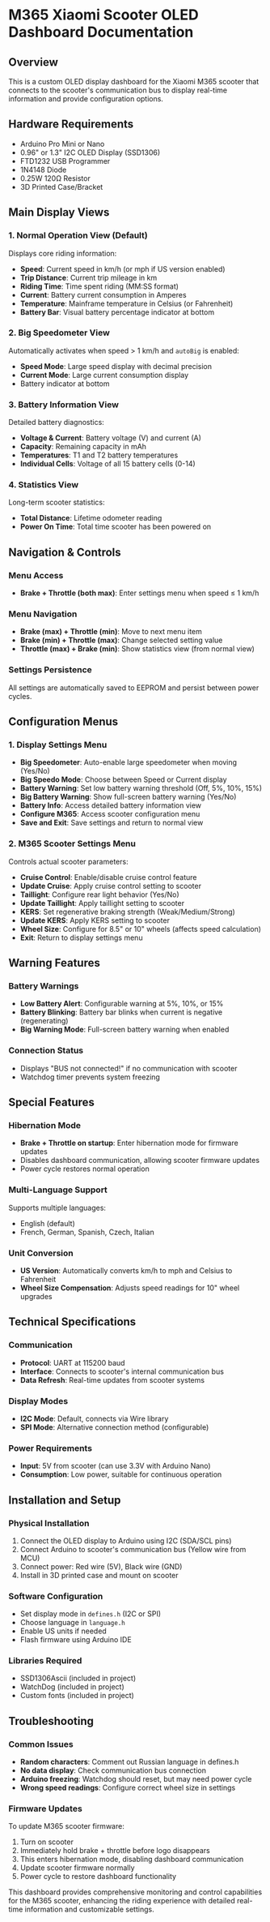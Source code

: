 # M365 Xiaomi Scooter OLED Dashboard Documentation

## Overview
This is a custom OLED display dashboard for the Xiaomi M365 scooter that connects to the scooter's communication bus to display real-time information and provide configuration options.

## Hardware Requirements
- Arduino Pro Mini or Nano
- 0.96" or 1.3" I2C OLED Display (SSD1306)
- FTD1232 USB Programmer
- 1N4148 Diode
- 0.25W 120Ω Resistor
- 3D Printed Case/Bracket

## Main Display Views

### 1. **Normal Operation View** (Default)
Displays core riding information:
- **Speed**: Current speed in km/h (or mph if US version enabled)
- **Trip Distance**: Current trip mileage in km
- **Riding Time**: Time spent riding (MM:SS format)
- **Current**: Battery current consumption in Amperes
- **Temperature**: Mainframe temperature in Celsius (or Fahrenheit)
- **Battery Bar**: Visual battery percentage indicator at bottom

### 2. **Big Speedometer View** 
Automatically activates when speed > 1 km/h and `autoBig` is enabled:
- **Speed Mode**: Large speed display with decimal precision
- **Current Mode**: Large current consumption display
- Battery indicator at bottom

### 3. **Battery Information View**
Detailed battery diagnostics:
- **Voltage & Current**: Battery voltage (V) and current (A)
- **Capacity**: Remaining capacity in mAh
- **Temperatures**: T1 and T2 battery temperatures
- **Individual Cells**: Voltage of all 15 battery cells (0-14)

### 4. **Statistics View**
Long-term scooter statistics:
- **Total Distance**: Lifetime odometer reading
- **Power On Time**: Total time scooter has been powered on

## Navigation & Controls

### Menu Access
- **Brake + Throttle (both max)**: Enter settings menu when speed ≤ 1 km/h

### Menu Navigation
- **Brake (max) + Throttle (min)**: Move to next menu item
- **Brake (min) + Throttle (max)**: Change selected setting value
- **Throttle (max) + Brake (min)**: Show statistics view (from normal view)

### Settings Persistence
All settings are automatically saved to EEPROM and persist between power cycles.

## Configuration Menus

### 1. **Display Settings Menu**
- **Big Speedometer**: Auto-enable large speedometer when moving (Yes/No)
- **Big Speedo Mode**: Choose between Speed or Current display
- **Battery Warning**: Set low battery warning threshold (Off, 5%, 10%, 15%)
- **Big Battery Warning**: Show full-screen battery warning (Yes/No)
- **Battery Info**: Access detailed battery information view
- **Configure M365**: Access scooter configuration menu
- **Save and Exit**: Save settings and return to normal view

### 2. **M365 Scooter Settings Menu**
Controls actual scooter parameters:
- **Cruise Control**: Enable/disable cruise control feature
- **Update Cruise**: Apply cruise control setting to scooter
- **Taillight**: Configure rear light behavior (Yes/No)
- **Update Taillight**: Apply taillight setting to scooter
- **KERS**: Set regenerative braking strength (Weak/Medium/Strong)
- **Update KERS**: Apply KERS setting to scooter
- **Wheel Size**: Configure for 8.5" or 10" wheels (affects speed calculation)
- **Exit**: Return to display settings menu

## Warning Features

### Battery Warnings
- **Low Battery Alert**: Configurable warning at 5%, 10%, or 15%
- **Battery Blinking**: Battery bar blinks when current is negative (regenerating)
- **Big Warning Mode**: Full-screen battery warning when enabled

### Connection Status
- Displays "BUS not connected!" if no communication with scooter
- Watchdog timer prevents system freezing

## Special Features

### Hibernation Mode
- **Brake + Throttle on startup**: Enter hibernation mode for firmware updates
- Disables dashboard communication, allowing scooter firmware updates
- Power cycle restores normal operation

### Multi-Language Support
Supports multiple languages:
- English (default)
- French, German, Spanish, Czech, Italian

### Unit Conversion
- **US Version**: Automatically converts km/h to mph and Celsius to Fahrenheit
- **Wheel Size Compensation**: Adjusts speed readings for 10" wheel upgrades

## Technical Specifications

### Communication
- **Protocol**: UART at 115200 baud
- **Interface**: Connects to scooter's internal communication bus
- **Data Refresh**: Real-time updates from scooter systems

### Display Modes
- **I2C Mode**: Default, connects via Wire library
- **SPI Mode**: Alternative connection method (configurable)

### Power Requirements
- **Input**: 5V from scooter (can use 3.3V with Arduino Nano)
- **Consumption**: Low power, suitable for continuous operation

## Installation and Setup

### Physical Installation
1. Connect the OLED display to Arduino using I2C (SDA/SCL pins)
2. Connect Arduino to scooter's communication bus (Yellow wire from MCU)
3. Connect power: Red wire (5V), Black wire (GND)
4. Install in 3D printed case and mount on scooter

### Software Configuration
- Set display mode in `defines.h` (I2C or SPI)
- Choose language in `language.h`
- Enable US units if needed
- Flash firmware using Arduino IDE

### Libraries Required
- SSD1306Ascii (included in project)
- WatchDog (included in project)
- Custom fonts (included in project)

## Troubleshooting

### Common Issues
- **Random characters**: Comment out Russian language in defines.h
- **No data display**: Check communication bus connection
- **Arduino freezing**: Watchdog should reset, but may need power cycle
- **Wrong speed readings**: Configure correct wheel size in settings

### Firmware Updates
To update M365 scooter firmware:
1. Turn on scooter
2. Immediately hold brake + throttle before logo disappears
3. This enters hibernation mode, disabling dashboard communication
4. Update scooter firmware normally
5. Power cycle to restore dashboard functionality

This dashboard provides comprehensive monitoring and control capabilities for the M365 scooter, enhancing the riding experience with detailed real-time information and customizable settings.
